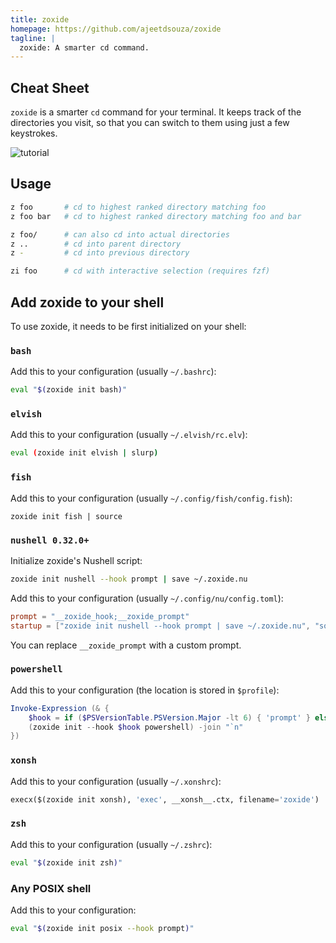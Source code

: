 ```yaml
---
title: zoxide
homepage: https://github.com/ajeetdsouza/zoxide
tagline: |
  zoxide: A smarter cd command.
---
```


## Cheat Sheet

`zoxide` is a smarter `cd` command for your terminal. It keeps track of the
directories you visit, so that you can switch to them using just a few
keystrokes.

![tutorial](https://github.com/ajeetdsouza/zoxide/raw/main/contrib/tutorial.webp)

## Usage

```sh
z foo       # cd to highest ranked directory matching foo
z foo bar   # cd to highest ranked directory matching foo and bar

z foo/      # can also cd into actual directories
z ..        # cd into parent directory
z -         # cd into previous directory

zi foo      # cd with interactive selection (requires fzf)
```

## Add zoxide to your shell

To use zoxide, it needs to be first initialized on your shell:

### `bash`

Add this to your configuration (usually `~/.bashrc`):

```sh
eval "$(zoxide init bash)"
```

### `elvish`

Add this to your configuration (usually `~/.elvish/rc.elv`):

```sh
eval (zoxide init elvish | slurp)
```

### `fish`

Add this to your configuration (usually `~/.config/fish/config.fish`):

```fish
zoxide init fish | source
```

### `nushell 0.32.0+`

Initialize zoxide's Nushell script:

```sh
zoxide init nushell --hook prompt | save ~/.zoxide.nu
```

Add this to your configuration (usually `~/.config/nu/config.toml`):

```toml
prompt = "__zoxide_hook;__zoxide_prompt"
startup = ["zoxide init nushell --hook prompt | save ~/.zoxide.nu", "source ~/.zoxide.nu"]
```

You can replace `__zoxide_prompt` with a custom prompt.

### `powershell`

Add this to your configuration (the location is stored in `$profile`):

```powershell
Invoke-Expression (& {
    $hook = if ($PSVersionTable.PSVersion.Major -lt 6) { 'prompt' } else { 'pwd' }
    (zoxide init --hook $hook powershell) -join "`n"
})
```

### `xonsh`

Add this to your configuration (usually `~/.xonshrc`):

```python
execx($(zoxide init xonsh), 'exec', __xonsh__.ctx, filename='zoxide')
```

### `zsh`

Add this to your configuration (usually `~/.zshrc`):

```sh
eval "$(zoxide init zsh)"
```

### Any POSIX shell

Add this to your configuration:

```sh
eval "$(zoxide init posix --hook prompt)"
```
